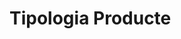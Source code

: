 <!-- TITLE: Tipologia Producte -->
<!-- SUBTITLE: A quick summary of Tipologia Producte -->

# Tipologia Producte
